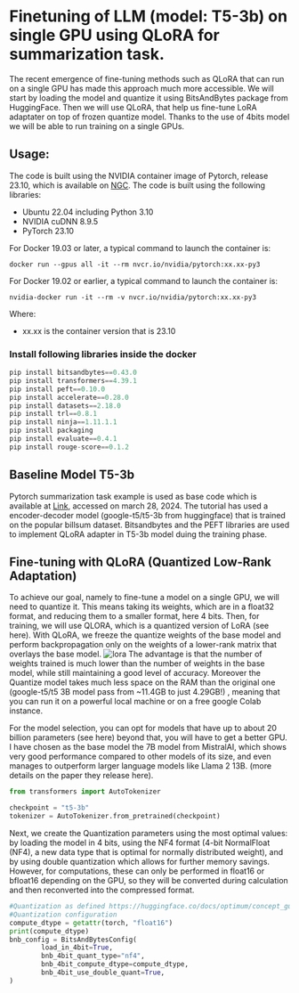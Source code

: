 # Finetuning of LLM (model: T5-3b) on single GPU using QLoRA for summarization task.

The recent emergence of fine-tuning methods such as QLoRA that can run on a single GPU has made this approach much more accessible. We will start by loading the model and quantize it using BitsAndBytes package from HuggingFace. Then we will use QLoRA, that help us fine-tune LoRA adaptater on top of frozen quantize model. Thanks to the use of 4bits model we will be able to run training on a single GPUs.

## Usage:
The code is built using the NVIDIA container image of Pytorch, release 23.10, which is available on [NGC](https://catalog.ngc.nvidia.com/orgs/nvidia/containers/pytorch). The code is built using the following libraries:

- Ubuntu 22.04 including Python 3.10
- NVIDIA cuDNN 8.9.5
- PyTorch 23.10
  
For Docker 19.03 or later, a typical command to launch the container is:
```
docker run --gpus all -it --rm nvcr.io/nvidia/pytorch:xx.xx-py3
```
For Docker 19.02 or earlier, a typical command to launch the container is:
```
nvidia-docker run -it --rm -v nvcr.io/nvidia/pytorch:xx.xx-py3
```
Where:
- xx.xx is the container version that is 23.10

### Install following libraries inside the docker
```python
pip install bitsandbytes==0.43.0
pip install transformers==4.39.1
pip install peft==0.10.0
pip install accelerate==0.28.0 
pip install datasets==2.18.0
pip install trl==0.8.1
pip install ninja==1.11.1.1
pip install packaging
pip install evaluate==0.4.1
pip install rouge-score==0.1.2
```
## Baseline Model T5-3b
Pytorch summarization task example is used as base code which is available at [Link](https://huggingface.co/docs/transformers/en/tasks/summarization), accessed on march 28, 2024.
The tutorial has used a encoder-decoder model (google-t5/t5-3b from huggingface) that is trained on the popular billsum dataset. Bitsandbytes and the PEFT libraries are used to implement QLoRA adapter in T5-3b model duing the training phase. 
## Fine-tuning with QLoRA (Quantized Low-Rank Adaptation)
To achieve our goal, namely to fine-tune a model on a single GPU, we will need to quantize it. This means taking its weights, which are in a float32 format, and reducing them to a smaller format, here 4 bits. Then, for training, we will use QLORA, which is a quantized version of LoRA (see here). With QLoRA, we freeze the quantize weights of the base model and perform backpropagation only on the weights of a lower-rank matrix that overlays the base model.
![lora](https://github.com/alishafique3/ML_and_DL_Made_Easy/assets/17300597/4d490c99-86ca-4c09-86ce-bdf10a49ebc5)
The advantage is that the number of weights trained is much lower than the number of weights in the base model, while still maintaining a good level of accuracy. Moreover the Quantize model takes much less space on the RAM than the original one (google-t5/t5 3B model pass from ~11.4GB to just 4.29GB!) , meaning that you can run it on a powerful local machine or on a free google Colab instance.

For the model selection, you can opt for models that have up to about 20 billion parameters (see here) beyond that, you will have to get a better GPU. I have chosen as the base model the 7B model from MistralAI, which shows very good performance compared to other models of its size, and even manages to outperform larger language models like Llama 2 13B. (more details on the paper they release here).

```python
from transformers import AutoTokenizer

checkpoint = "t5-3b"
tokenizer = AutoTokenizer.from_pretrained(checkpoint)
```
Next, we create the Quantization parameters using the most optimal values: by loading the model in 4 bits, using the NF4 format (4-bit NormalFloat (NF4), a new data type that is optimal for normally distributed weight), and by using double quantization which allows for further memory savings. However, for computations, these can only be performed in float16 or bfloat16 depending on the GPU, so they will be converted during calculation and then reconverted into the compressed format.
```python
#Quantization as defined https://huggingface.co/docs/optimum/concept_guides/quantization will help us reduce the size of the model for it to fit on a single GPU 
#Quantization configuration
compute_dtype = getattr(torch, "float16")
print(compute_dtype)
bnb_config = BitsAndBytesConfig(
        load_in_4bit=True,
        bnb_4bit_quant_type="nf4",
        bnb_4bit_compute_dtype=compute_dtype,
        bnb_4bit_use_double_quant=True,
)
```
